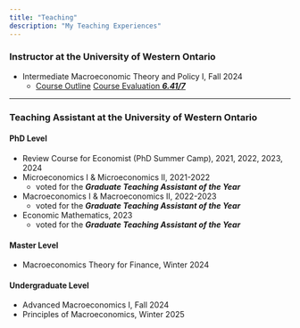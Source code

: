 ```yaml
---
title: "Teaching"
description: "My Teaching Experiences"
---
```


### Instructor at the University of Western Ontario
- Intermediate Macroeconomic Theory and Policy I, Fall 2024 
    - [Course Outline](2024-Course_Outline.pdf) [Course Evaluation ***6.41/7***](2024-Course_Evaluation.pdf)

---

### Teaching Assistant at the University of Western Ontario

#### **PhD Level**
- Review Course for Economist (PhD Summer Camp), 2021, 2022, 2023, 2024
- Microeconomics I & Microeconomics II, 2021-2022
    - voted for the ***Graduate Teaching Assistant of the Year***
- Macroeconomics I & Macroeconomics II, 2022-2023
    - voted for the ***Graduate Teaching Assistant of the Year***
- Economic Mathematics, 2023
    - voted for the ***Graduate Teaching Assistant of the Year***

#### **Master Level**
- Macroeconomics Theory for Finance, Winter 2024

#### **Undergraduate Level**
- Advanced Macroeconomics I, Fall 2024
- Principles of Macroeconomics, Winter 2025

